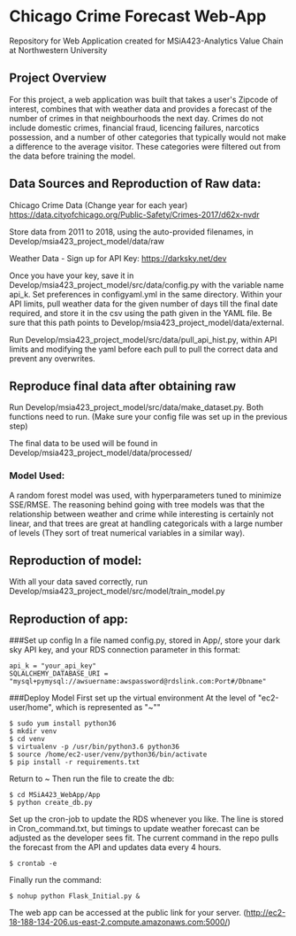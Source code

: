 # Chicago Crime Forecast Web-App
Repository for Web Application created for MSiA423-Analytics Value Chain at Northwestern University

## Project Overview
For this project, a web application was built that takes a user's Zipcode of interest, combines that with weather data and provides a forecast of the number of crimes in that neighbourhoods the next day.
Crimes do not include domestic crimes, financial fraud, licencing failures, narcotics possession, and a number of other categories that typically would not make a difference to the average visitor. These categories were filtered out from the data before training the model.

## Data Sources and Reproduction of Raw data:
Chicago Crime Data (Change year for each year)
https://data.cityofchicago.org/Public-Safety/Crimes-2017/d62x-nvdr

Store data from 2011 to 2018, using the auto-provided filenames, in Develop/msia423_project_model/data/raw

Weather Data - Sign up for API Key:
https://darksky.net/dev

Once you have your key, save it in Develop/msia423_project_model/src/data/config.py with the variable name api_k.
Set preferences in configyaml.yml in the same directory. Within your API limits, pull weather data for the given number of days till the final date required, and store it in the csv using the path given in the YAML file. Be sure that this path points to Develop/msia423_project_model/data/external.

Run Develop/msia423_project_model/src/data/pull_api_hist.py, within API limits and modifying the yaml before each pull to pull the correct data and prevent any overwrites.


## Reproduce final data after obtaining raw
Run Develop/msia423_project_model/src/data/make_dataset.py. Both functions need to run. (Make sure your config file was set up in the previous step)

The final data to be used will be found in Develop/msia423_project_model/data/processed/


### Model Used:
A random forest model was used, with hyperparameters tuned to minimize SSE/RMSE. The reasoning behind going with tree models was that the relationship between weather and crime while interesting is certainly not linear, and that trees are great at handling categoricals with a large number of levels (They sort of treat numerical variables in a similar way).

## Reproduction of model:
With all your data saved correctly, run Develop/msia423_project_model/src/model/train_model.py


## Reproduction of app:

###Set up config
In a file named config.py, stored in App/, store your dark sky API key, and your RDS connection parameter in this format:

```
api_k = "your_api_key"
SQLALCHEMY_DATABASE_URI = "mysql+pymysql://awsuername:awspassword@rdslink.com:Port#/Dbname"
```

###Deploy Model
First set up the virtual environment
At the level of "ec2-user/home", which is represented as "~""
```
$ sudo yum install python36
$ mkdir venv
$ cd venv
$ virtualenv -p /usr/bin/python3.6 python36
$ source /home/ec2-user/venv/python36/bin/activate
$ pip install -r requirements.txt
```

Return to ~
Then run the file to create the db:
```
$ cd MSiA423_WebApp/App
$ python create_db.py
```

Set up the cron-job to update the RDS whenever you like. The line is stored in Cron_command.txt, but timings to update weather forecast can be adjusted as the developer sees fit. The current command in the repo pulls the forecast from the API and updates data every 4 hours.

```
$ crontab -e
```

Finally run the command:
```
$ nohup python Flask_Initial.py &
```
The web app can be accessed at the public link for your server.
(http://ec2-18-188-134-206.us-east-2.compute.amazonaws.com:5000/)